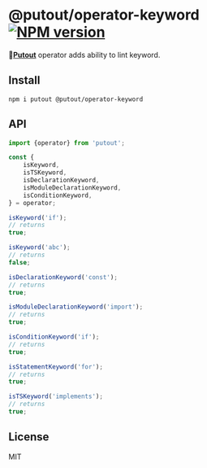 # @putout/operator-keyword [![NPM version][NPMIMGURL]][NPMURL]

[NPMIMGURL]: https://img.shields.io/npm/v/@putout/operator-keyword.svg?style=flat&longCache=true
[NPMURL]: https://npmjs.org/package/@putout/operator-keyword "npm"

🐊[**Putout**](https://github.com/coderaiser/putout) operator adds ability to lint keyword.

## Install

```
npm i putout @putout/operator-keyword
```

## API

```js
import {operator} from 'putout';

const {
    isKeyword,
    isTSKeyword,
    isDeclarationKeyword,
    isModuleDeclarationKeyword,
    isConditionKeyword,
} = operator;

isKeyword('if');
// returns
true;

isKeyword('abc');
// returns
false;

isDeclarationKeyword('const');
// returns
true;

isModuleDeclarationKeyword('import');
// returns
true;

isConditionKeyword('if');
// returns
true;

isStatementKeyword('for');
// returns
true;

isTSKeyword('implements');
// returns
true;
```

## License

MIT
